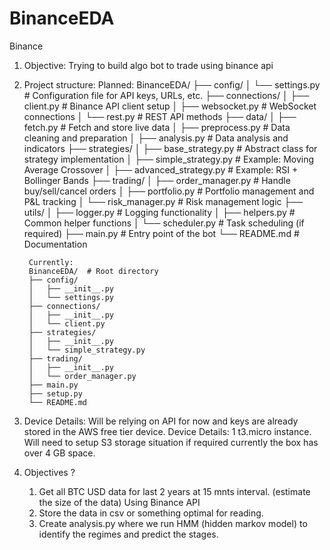 # BinanceEDA
Binance

1. Objective: 
Trying to build algo bot to trade using binance api 

2. Project structure: 
    Planned:
        BinanceEDA/
        ├── config/
        │   └── settings.py         # Configuration file for API keys, URLs, etc.
        ├── connections/
        │   ├── client.py           # Binance API client setup
        │   ├── websocket.py        # WebSocket connections
        │   └── rest.py             # REST API methods
        ├── data/
        │   ├── fetch.py            # Fetch and store live data
        │   ├── preprocess.py       # Data cleaning and preparation
        │   ├── analysis.py         # Data analysis and indicators
        ├── strategies/
        │   ├── base_strategy.py    # Abstract class for strategy implementation
        │   ├── simple_strategy.py  # Example: Moving Average Crossover
        │   ├── advanced_strategy.py # Example: RSI + Bollinger Bands
        ├── trading/
        │   ├── order_manager.py    # Handle buy/sell/cancel orders
        │   ├── portfolio.py        # Portfolio management and P&L tracking
        │   └── risk_manager.py     # Risk management logic
        ├── utils/
        │   ├── logger.py           # Logging functionality
        │   ├── helpers.py          # Common helper functions
        │   └── scheduler.py        # Task scheduling (if required)
        ├── main.py                 # Entry point of the bot
        └── README.md               # Documentation
        
        Currently: 
        BinanceEDA/  # Root directory
        ├── config/
        │   ├── __init__.py
        │   └── settings.py
        ├── connections/
        │   ├── __init__.py
        │   └── client.py
        ├── strategies/
        │   ├── __init__.py
        │   └── simple_strategy.py
        ├── trading/
        │   ├── __init__.py
        │   └── order_manager.py
        ├── main.py
        ├── setup.py
        └── README.md

3. Device Details:
  Will be relying on API for now and keys are already stored in the AWS free tier device.
  Device Details: 1 t3.micro instance.
  Will need to setup S3 storage situation if required currently the box has over 4 GB space.


5. Objectives ?
   1. Get all BTC USD data for last 2 years at 15 mnts interval. (estimate the size of the data) Using Binance API
   2. Store the data in csv or something optimal for reading.
   3. Create analysis.py where we run HMM (hidden markov model) to identify the regimes and predict the stages. 


   







